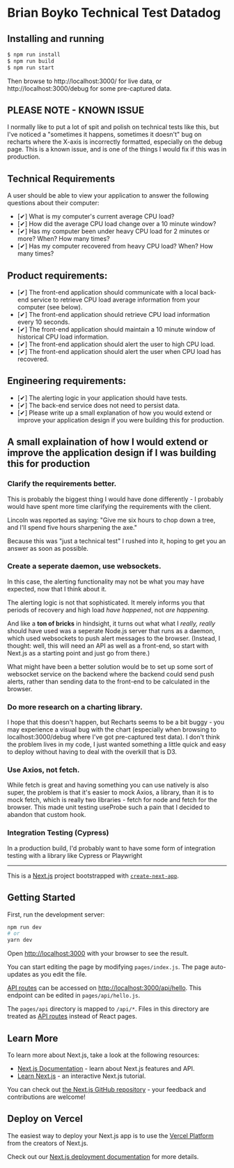 # Brian Boyko Technical Test Datadog

## Installing and running

```bash
$ npm run install
$ npm run build
$ npm run start
```

Then browse to http://localhost:3000/ for live data,
or http://localhost:3000/debug for some pre-captured data.

## PLEASE NOTE - KNOWN ISSUE

I normally like to put a lot of spit and polish on technical tests like this, but I've noticed a "sometimes it happens, sometimes it doesn't" bug on recharts where the X-axis is incorrectly formatted, especially on the debug page. This is a known issue, and is one of the things I would fix if this was in production.

## Technical Requirements

A user should be able to view your application to answer the following questions about their computer:

- [✔] What is my computer's current average CPU load?
- [✔] How did the average CPU load change over a 10 minute window?
- [✔] Has my computer been under heavy CPU load for 2 minutes or more? When? How many times?
- [✔] Has my computer recovered from heavy CPU load? When? How many times?

## Product requirements:

- [✔] The front-end application should communicate with a local back-end service to retrieve CPU load average information from your computer (see below).
- [✔] The front-end application should retrieve CPU load information every 10 seconds.
- [✔] The front-end application should maintain a 10 minute window of historical CPU load information.
- [✔] The front-end application should alert the user to high CPU load.
- [✔] The front-end application should alert the user when CPU load has recovered.

## Engineering requirements:

- [✔] The alerting logic in your application should have tests.
- [✔] The back-end service does not need to persist data.
- [✔] Please write up a small explanation of how you would extend or improve your application design if you were building this for production.

## A small explaination of how I would extend or improve the application design if I was building this for production

### Clarify the requirements better.

This is probably the biggest thing I would have done differently - I probably would have spent more time clarifying the requirements with the client.

Lincoln was reported as saying: "Give me six hours to chop down a tree, and I'll spend five hours sharpening the axe."

Because this was "just a technical test" I rushed into it, hoping to get you an answer as soon as possible.

### Create a seperate daemon, use websockets.

In this case, the alerting functionality may not be what you may have expected, now that I think about it.

The alerting logic is not that sophisticated. It merely informs you that periods of recovery and high load _have happened_, not _are happening._

And like a **ton of bricks** in hindsight, it turns out what what I _really, really_ should have used was a seperate Node.js server that runs as a daemon, which used websockets to push alert messages to the browser. (Instead, I thought: well, this will need an API as well as a front-end, so start with Next.js as a starting point and just go from there.)

What might have been a better solution would be to set up some sort of websocket service on the backend where the backend could send push alerts, rather than sending data to the front-end to be calculated in the browser.

### Do more research on a charting library.

I hope that this doesn't happen, but Recharts seems to be a bit buggy - you may experience a visual bug with the chart (especially when browsing to localhost:3000/debug where I've got pre-captured test data). I don't think the problem lives in my code, I just wanted something a little quick and easy to deploy without having to deal with the overkill that is D3.

### Use Axios, not fetch.

While fetch is great and having something you can use natively is also super, the problem is that it's easier to mock Axios, a library, than it is to mock fetch, which is really two libraries - fetch for node and fetch for the browser. This made unit testing useProbe such a pain that I decided to abandon that custom hook.

### Integration Testing (Cypress)

In a production build, I'd probably want to have some form of integration testing with a library like Cypress or Playwright

---

This is a [Next.js](https://nextjs.org/) project bootstrapped with [`create-next-app`](https://github.com/vercel/next.js/tree/canary/packages/create-next-app).

## Getting Started

First, run the development server:

```bash
npm run dev
# or
yarn dev
```

Open [http://localhost:3000](http://localhost:3000) with your browser to see the result.

You can start editing the page by modifying `pages/index.js`. The page auto-updates as you edit the file.

[API routes](https://nextjs.org/docs/api-routes/introduction) can be accessed on [http://localhost:3000/api/hello](http://localhost:3000/api/hello). This endpoint can be edited in `pages/api/hello.js`.

The `pages/api` directory is mapped to `/api/*`. Files in this directory are treated as [API routes](https://nextjs.org/docs/api-routes/introduction) instead of React pages.

## Learn More

To learn more about Next.js, take a look at the following resources:

- [Next.js Documentation](https://nextjs.org/docs) - learn about Next.js features and API.
- [Learn Next.js](https://nextjs.org/learn) - an interactive Next.js tutorial.

You can check out [the Next.js GitHub repository](https://github.com/vercel/next.js/) - your feedback and contributions are welcome!

## Deploy on Vercel

The easiest way to deploy your Next.js app is to use the [Vercel Platform](https://vercel.com/new?utm_medium=default-template&filter=next.js&utm_source=create-next-app&utm_campaign=create-next-app-readme) from the creators of Next.js.

Check out our [Next.js deployment documentation](https://nextjs.org/docs/deployment) for more details.
